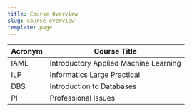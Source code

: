 ```yaml
---
title: Course Overview
slug: course-overview
template: page
---
```


| Acronym | Course Title                          |
| ------- | ------------------------------------- |
| IAML    | Introductory Applied Machine Learning |
| ILP     | Informatics Large Practical           |
| DBS     | Introduction to Databases             |
| PI      | Professional Issues                   |